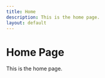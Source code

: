 ```yaml
---
title: Home
description: This is the home page.
layout: default
---
```


# Home Page

This is the home page.

